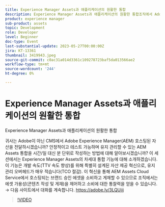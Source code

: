 ```yaml
---
title: Experience Manager Assets과 애플리케이션의 원활한 통합
description: Experience Manager Assets과 애플리케이션의 원활한 통합조직에서 Adobe이 아닌 CMS에서 Adobe Experience Manager(AEM) 호스팅 자산을 전달하시겠습니까? 안정적이고 테스트 가능하며 유지 관리할 수 있는 AEM Assets 통합을 시간/일 대신 분 단위로 작성하는 방법에 대해 알아보시겠습니까? 이 세션에서는 Experience Manager Assets의 차세대 통합 기능에 대해 소개하겠습니다. 이 기능은 개발 속도(TTV 속도 향상)를 위해 특별히 설계된 자산 제공 혁신으로, 유지 관리 오버헤드가 매우 적습니다(TCO 절감). 이 혁신을 통해 AEM Assets Cloud Service에서 호스팅되는 브랜드 승인 에셋을 소비하고 게재할 수 있으므로 조직에서는 에셋 가용성(콘텐츠 작성 및 게재)을 제어하고 소비에 대한 통찰력을 얻을 수 있습니다.
product: experience manager
sub-product: assets
topic: Development
role: Developer
level: Beginner
doc-type: Event
last-substantial-update: 2023-05-27T00:00:00Z
jira: KT-13361
thumbnail: 3419943.jpeg
source-git-commit: c0ac31a014d3361c109278723baf5da013566ae2
workflow-type: tm+mt
source-wordcount: '244'
ht-degree: 0%

---
```



# Experience Manager Assets과 애플리케이션의 원활한 통합

Experience Manager Assets과 애플리케이션의 원활한 통합

귀사는 Adobe이 아닌 CMS에서 Adobe Experience Manager(AEM) 호스팅된 자산을 전달하시겠습니까? 안정적이고 테스트 가능하며 유지 관리할 수 있는 AEM Assets 통합을 시간/일 대신 분 단위로 작성하는 방법에 대해 알아보시겠습니까? 이 세션에서는 Experience Manager Assets의 차세대 통합 기능에 대해 소개하겠습니다. 이 기능은 개발 속도(TTV 속도 향상)를 위해 특별히 설계된 자산 제공 혁신으로, 유지 관리 오버헤드가 매우 적습니다(TCO 절감). 이 혁신을 통해 AEM Assets Cloud Service에서 호스팅되는 브랜드 승인 에셋을 소비하고 게재할 수 있으므로 조직에서는 에셋 가용성(콘텐츠 작성 및 게재)을 제어하고 소비에 대한 통찰력을 얻을 수 있습니다. → 다음 사이트에서 대화를 계속합니다. https://adobe.ly/3LQUiij

>[!VIDEO](https://video.tv.adobe.com/v/3419943/?learn=on)
